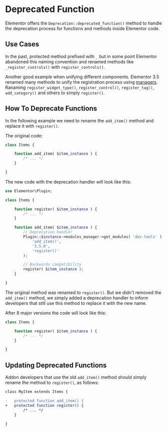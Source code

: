# Deprecated Function

<Badge type="tip" vertical="top" text="Elementor Core" /> <Badge type="warning" vertical="top" text="Intermediate" />

Elementor offers the `Deprecation::deprecated_function()` method to handle the deprecation process for functions and methods inside Elementor code.

## Use Cases

In the past, protected method prefixed with `_` but in some point Elementor abandoned this naming convention and renamed methods like `_register_controls()` with `register_controls()`.

Another good example when unifying different components. Elementor 3.5 renamed many methods to unify the registration process using [managers](./../managers/). Ranaming `register_widget_type()`, `register_control()`, `register_tag()`, `add_category()` and others to simply `register()`.

## How To Deprecate Functions

In the following example we need to rename the `add_item()` method and replace it with `register()`.

The original code:

```php
class Items {

	function add_item( $item_instance ) {
		/* ... */
	}

}
```

The new code with the deprecation handler will look like this:

```php
use Elementor\Plugin;

class Items {

	function register( $item_instance ) {
		/* ... */
	}

	function add_item( $item_instance ) {
		// Deprecation handler
		Plugin::$instance->modules_manager->get_modules( 'dev-tools' )->deprecation->deprecated_function(
			'add_item()',
			'3.5.0',
			'register()'
		);

		// Backwards compatibility
		register( $item_instance );
	}

}
```

The original method was renamed to `register()`. But we didn't removed the `add_item()` method, we simply added a deprecation handler to inform developers that still use this method to replace it with the new name.

After 8 major versions the code will look like this:

```php
class Items {

	function register( $item_instance ) {
		/* ... */
	}

}
```

## Updating Deprecated Functions

Addon developers that use the old `add_item()` method should simply rename the method to `register()`, as follows:

```diff
class MyItem extends Items {

-	protected function add_item() {
+	protected function register() {
		/* ... */
	}

}
```
